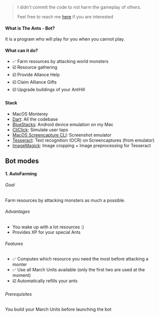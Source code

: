 > I didn't commit the code to not harm the gameplay of others.
> 
> Feel free to reach me [here](https://www.linkedin.com/in/colinjulien/) if you are interested 

#### What is The Ants - Bot?

It is a program who will play for you when you cannot play.

#### What can it do?

- ✅ Farm resources by attacking world monsters
- ☑️ Resource gathering
- ☑️ Provide Allance Help
- ☑️ Claim Alliance Gifts
- ☑️ Upgrade buildings of your AntHill

#### Stack

- MacOS Monterey
- [Dart](https://dart.dev): All the codebase
- [BlueStacks](https://www.bluestacks.com/fr/index.html): Android device emulation on my Mac
- [CliClick](https://github.com/BlueM/cliclick): Simulate user taps
- [MacOS Screencapture CLI](https://ss64.com/osx/screencapture.html): Screenshot emulator
- [Tesseract](https://github.com/tesseract-ocr/tessdoc): Text recognition (OCR) on Screencaptures (from emulator)
- [ImageMagick](https://github.com/ImageMagick/ImageMagick): Image cropping + Image preprocessing for Tesseract

## Bot modes

#### 1. AutoFarming
###### Goal
Farm resources by attacking monsters as much a possible. 
###### Advantages
- You wake up with a lot resources :)
- Provides XP for your special Ants
###### Features
- ✅ Computes which resource you need the most before attacking a monter
- ✅ Use all March Units available (only the first two are used at the moment)
- ☑️ Automatically refills your ants
###### Prerequisites
You build your March Units before launching the bot 
